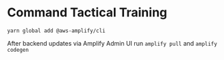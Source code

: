 # Command Tactical Training

`yarn global add @aws-amplify/cli`

After backend updates via Amplify Admin UI run `amplify pull` and `amplify codegen`
